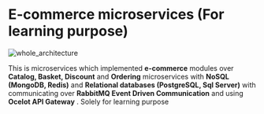 # E-commerce microservices (For learning purpose)

![whole_architecture](https://user-images.githubusercontent.com/65488712/201588202-5f88e56c-a06f-4757-a116-743f7692a4a5.png)

This is microservices which implemented **e-commerce** modules over **Catalog, Basket, Discount** and **Ordering** microservices with **NoSQL (MongoDB, Redis)** and **Relational databases (PostgreSQL, Sql Server)** with communicating over **RabbitMQ Event Driven Communication** and using **Ocelot API Gateway** . Solely for learning purpose
